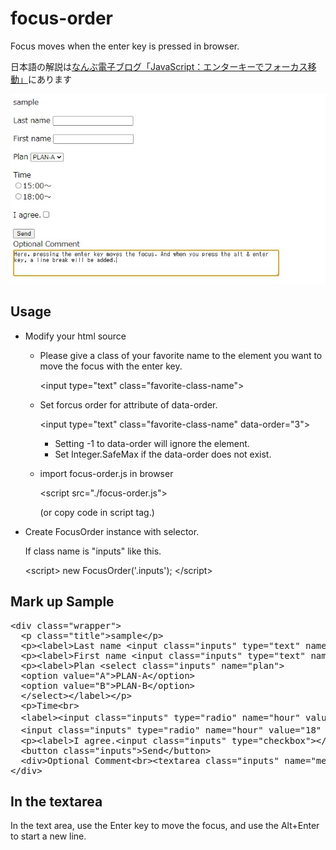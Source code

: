 # focus-order
 Focus moves when the enter key is pressed in browser.
 
 日本語の解説は[なんぶ電子ブログ「JavaScript：エンターキーでフォーカス移動」](https://nanbu.marune205.net/2021/12/javascript-enterkey-focus.html?m=1)にあります 

![image](https://github.com/sugakenn/focus-order/blob/main/image.jpg)
## Usage
- Modify your html source
  - Please give a class of your favorite name to the element you want to move the focus with the enter key.
  
    &lt;input type="text" class="favorite-class-name"&gt;
    
  - Set forcus order for attribute of data-order.
    
    &lt;input type="text" class="favorite-class-name" data-order="3"&gt;
    
    - Setting -1 to data-order will ignore the element.
    - Set Integer.SafeMax if the data-order does not exist.
    
  - import focus-order.js in browser
  
    &lt;script src="./focus-order.js"&gt;
    
    (or copy code in script tag.)
    
- Create FocusOrder instance with selector.

  If class name is "inputs" like this.

  &lt;script&gt;
    new FocusOrder('.inputs');
  &lt;/script&gt;

## Mark up Sample
<pre>
&lt;div class="wrapper"&gt;
  &lt;p class="title"&gt;sample&lt;/p&gt;
  &lt;p&gt;&lt;label&gt;Last name&nbsp;&lt;input class="inputs" type="text" name="lastname" /&gt;&lt;/label&gt;&lt;/p&gt;
  &lt;p&gt;&lt;label&gt;First name&nbsp;&lt;input class="inputs" type="text" name="firstname" data-order="99" /&gt;&lt;/label&gt;&lt;/p&gt;
  &lt;p&gt;&lt;label&gt;Plan&nbsp;&lt;select class="inputs" name="plan"&gt;
  &lt;option value="A"&gt;PLAN-A&lt;/option&gt;
  &lt;option value="B"&gt;PLAN-B&lt;/option&gt;
  &lt;/select&gt;&lt;/label&gt;&lt;/p&gt;
  &lt;p&gt;Time&lt;br&gt;
  &lt;label&gt;&lt;input class="inputs" type="radio" name="hour" value="15"&gt;15:00～&lt;/label&gt;&lt;br&gt;&lt;label&gt;
  &lt;input class="inputs" type="radio" name="hour" value="18" data-order="-1"&gt;18:00～&lt;/label&gt;&lt;/p&gt;
  &lt;p&gt;&lt;label&gt;I agree.&lt;input class="inputs" type="checkbox"&gt;&lt;/label&gt;&lt;/p&gt;
  &lt;button class="inputs"&gt;Send&lt;/button&gt;
  &lt;div&gt;Optional Comment&lt;br&gt;&lt;textarea class="inputs" name="memo" rows="5" cols="30" data-order="100"&gt;Here, pressing the enter key moves the focus.And when you press the alt+enter key, a line break will be added&lt;/textarea&gt;&lt;/div&gt;
&lt;/div&gt;
</pre>

## In the textarea

In the text area, use the Enter key to move the focus, and use the Alt+Enter to start a new line.


